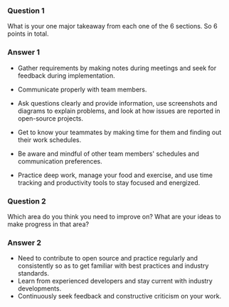 ### Question 1

What is your one major takeaway from each one of the 6 sections. So 6 points in total.

### Answer 1

- Gather requirements by making notes during meetings and seek for feedback during implementation.

- Communicate properly with team members.

- Ask questions clearly and provide information, use screenshots and diagrams to explain problems, and look at how issues are reported in open-source projects.

- Get to know your teammates by making time for them and finding out their work schedules.

- Be aware and mindful of other team members' schedules and communication preferences.

- Practice deep work, manage your food and exercise, and use time tracking and productivity tools to stay focused and energized.

### Question 2

Which area do you think you need to improve on? What are your ideas to make progress in that area?

### Answer 2

- Need to contribute to open source and practice regularly and consistently so as to get familiar with best practices and industry standards.
- Learn from experienced developers and stay current with industry developments.
- Continuously seek feedback and constructive criticism on your work.
